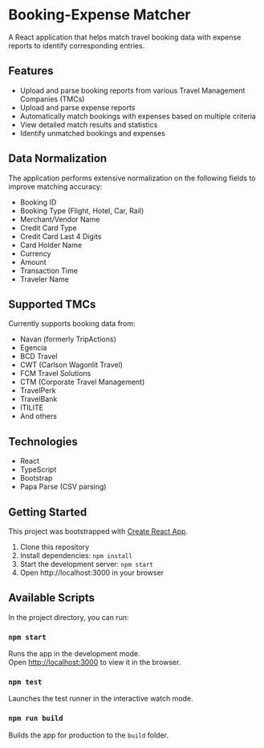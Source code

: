 # Booking-Expense Matcher

A React application that helps match travel booking data with expense reports to identify corresponding entries.

## Features

- Upload and parse booking reports from various Travel Management Companies (TMCs)
- Upload and parse expense reports
- Automatically match bookings with expenses based on multiple criteria
- View detailed match results and statistics
- Identify unmatched bookings and expenses

## Data Normalization

The application performs extensive normalization on the following fields to improve matching accuracy:
- Booking ID
- Booking Type (Flight, Hotel, Car, Rail)
- Merchant/Vendor Name
- Credit Card Type
- Credit Card Last 4 Digits
- Card Holder Name
- Currency
- Amount
- Transaction Time
- Traveler Name

## Supported TMCs

Currently supports booking data from:
- Navan (formerly TripActions)
- Egencia
- BCD Travel
- CWT (Carlson Wagonlit Travel)
- FCM Travel Solutions
- CTM (Corporate Travel Management)
- TravelPerk
- TravelBank
- ITILITE
- And others

## Technologies

- React
- TypeScript
- Bootstrap
- Papa Parse (CSV parsing)

## Getting Started

This project was bootstrapped with [Create React App](https://github.com/facebook/create-react-app).

1. Clone this repository
2. Install dependencies: `npm install`
3. Start the development server: `npm start`
4. Open http://localhost:3000 in your browser

## Available Scripts

In the project directory, you can run:

### `npm start`

Runs the app in the development mode.\
Open [http://localhost:3000](http://localhost:3000) to view it in the browser.

### `npm test`

Launches the test runner in the interactive watch mode.

### `npm run build`

Builds the app for production to the `build` folder.
